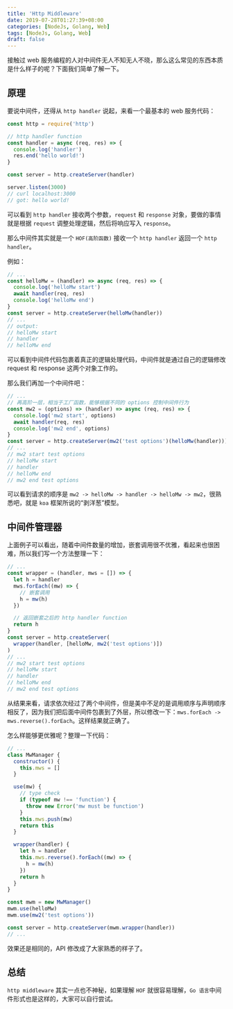```yaml
---
title: 'Http Middleware'
date: 2019-07-28T01:27:39+08:00
categories: [NodeJs, Golang, Web]
tags: [NodeJs, Golang, Web]
draft: false
---
```


接触过 web 服务编程的人对中间件无人不知无人不晓，那么这么常见的东西本质是什么样子的呢？下面我们简单了解一下。

<!--more-->

## 原理

要说中间件，还得从 `http handler` 说起，来看一个最基本的 web 服务代码：

```js
const http = require('http')

// http handler function
const handler = async (req, res) => {
  console.log('handler')
  res.end('hello world!')
}

const server = http.createServer(handler)

server.listen(3000)
// curl localhost:3000
// got: hello world!
```

可以看到 `http handler` 接收两个参数，`request` 和 `response` 对象，要做的事情就是根据 `request` 调整处理逻辑，然后将响应写入 `response`。

那么中间件其实就是一个 `HOF(高阶函数)` 接收一个 `http handler` 返回一个 `http handler`。

例如：

```js
// ...
const helloMw = (handler) => async (req, res) => {
  console.log('helloMw start')
  await handler(req, res)
  console.log('helloMw end')
}
const server = http.createServer(helloMw(handler))
// ...
// output:
// helloMw start
// handler
// helloMw end
```

可以看到中间件代码包裹着真正的逻辑处理代码，中间件就是通过自己的逻辑修改 request 和 response 这两个对象工作的。

那么我们再加一个中间件吧：

```js
// ...
// 再高阶一层，相当于工厂函数，能够根据不同的 options 控制中间件行为
const mw2 = (options) => (handler) => async (req, res) => {
  console.log('mw2 start', options)
  await handler(req, res)
  console.log('mw2 end', options)
}
const server = http.createServer(mw2('test options')(helloMw(handler)))
// ...
// mw2 start test options
// helloMw start
// handler
// helloMw end
// mw2 end test options
```

可以看到请求的顺序是 `mw2 -> helloMw -> handler -> helloMw -> mw2`，很熟悉吧，就是 `koa` 框架所说的“剥洋葱”模型。

## 中间件管理器

上面例子可以看出，随着中间件数量的增加，嵌套调用很不优雅，看起来也很困难，所以我们写一个方法整理一下：

```js
// ...
const wrapper = (handler, mws = []) => {
  let h = handler
  mws.forEach((mw) => {
    // 嵌套调用
    h = mw(h)
  })

  // 返回嵌套之后的 http handler function
  return h
}
const server = http.createServer(
  wrapper(handler, [helloMw, mw2('test options')])
)
// ...
// mw2 start test options
// helloMw start
// handler
// helloMw end
// mw2 end test options
```

从结果来看，请求依次经过了两个中间件，但是美中不足的是调用顺序与声明顺序相反了，因为我们把后面中间件包裹到了外层，所以修改一下：`mws.forEach -> mws.reverse().forEach`。这样结果就正确了。

怎么样能够更优雅呢？整理一下代码：

```js
// ...
class MwManager {
  constructor() {
    this.mws = []
  }

  use(mw) {
    // type check
    if (typeof mw !== 'function') {
      throw new Error('mw must be function')
    }
    this.mws.push(mw)
    return this
  }

  wrapper(handler) {
    let h = handler
    this.mws.reverse().forEach((mw) => {
      h = mw(h)
    })
    return h
  }
}

const mwm = new MwManager()
mwm.use(helloMw)
mwm.use(mw2('test options'))

const server = http.createServer(mwm.wrapper(handler))
// ...
```

效果还是相同的，API 修改成了大家熟悉的样子了。

## 总结

`http middleware` 其实一点也不神秘，如果理解 `HOF` 就很容易理解，`Go 语言`中间件形式也是这样的，大家可以自行尝试。
